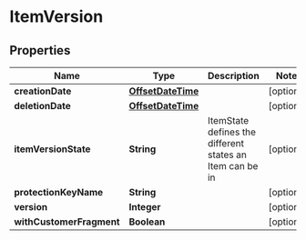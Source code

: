 

# ItemVersion

## Properties

Name | Type | Description | Notes
------------ | ------------- | ------------- | -------------
**creationDate** | [**OffsetDateTime**](OffsetDateTime.md) |  |  [optional]
**deletionDate** | [**OffsetDateTime**](OffsetDateTime.md) |  |  [optional]
**itemVersionState** | **String** | ItemState defines the different states an Item can be in |  [optional]
**protectionKeyName** | **String** |  |  [optional]
**version** | **Integer** |  |  [optional]
**withCustomerFragment** | **Boolean** |  |  [optional]



